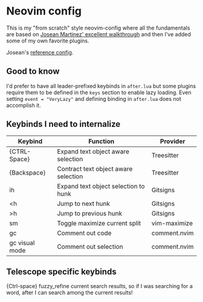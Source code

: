 # Neovim config

This is my "from scratch" style neovim-config where all the fundamentals are based on [Josean Martinez' excellent walkthrough](https://www.youtube.com/watch?v=6pAG3BHurdM) and then I've added some of my own favorite plugins.

Josean's [reference config](https://github.com/josean-dev/dev-environment-files/tree/main/.config/nvim).

## Good to know

I'd prefer to have all leader-prefixed keybinds in `after.lua` but some plugins require them to be defined in the `keys` section to enable lazy loading. Even setting `event = "VeryLazy"` and defining binding in `after.lua` does not accomplish it.

## Keybinds I need to internalize

| Keybind        | Function                             | Provider     |
| -------------- | ------------------------------------ | ------------ |
| {CTRL-Space}   | Expand text object aware selection   | Treesitter   |
| {Backspace}    | Contract text object aware selection | Treesitter   |
| ih             | Expand text object selection to hunk | Gitsigns     |
| <h             | Jump to next hunk                    | Gitsigns     |
| >h             | Jump to previous hunk                | Gitsigns     |
| <leader>sm     | Toggle maximize current split        | vim-maximize |
| gc<motion>     | Comment out code                     | comment.nvim |
| gc visual mode | Comment out selection                | comment.nvim |

## Telescope specific keybinds

{Ctrl-space} fuzzy_refine current search results, so if I was searching for a word, after <C-space> I can search among the current results!

